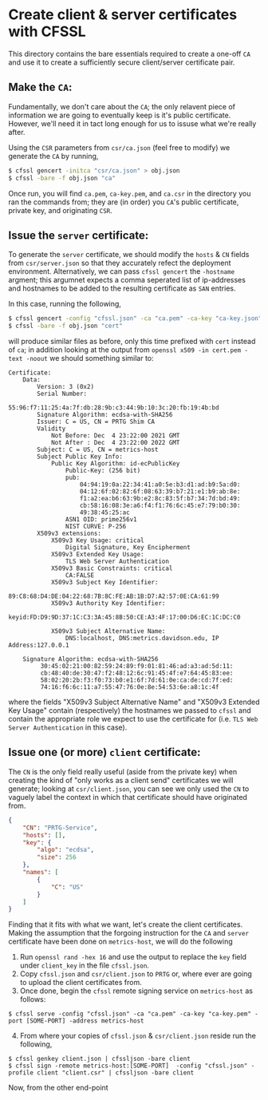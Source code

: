 # Create client & server certificates with CFSSL

This directory contains the bare essentials required to create a one-off `CA` and use it to 
create a sufficiently secure client/server certificate pair. 


## Make the `CA`: 
Fundamentally, we don't care about the `CA`; the only relavent piece of information we are
going to eventually keep is it's public certificate. However, we'll need it in tact long enough 
for us to issuse what we're really after. 

Using the `CSR` parameters from `csr/ca.json` (feel free to modify) we generate the `CA` by running,

```bash
$ cfssl gencert -initca "csr/ca.json" > obj.json
$ cfssl -bare -f obj.json "ca"
```

Once run, you will find `ca.pem`, `ca-key.pem`, and `ca.csr` in the directory you 
ran the commands from; they are (in order) you `CA`'s public certificate, private key, and 
originating `CSR`.

## Issue the `server` certificate:

To generate the `server` certificate, we should modify the `hosts` & `CN` fields from `csr/server.json` 
so that they accurately refect the deployment environment. Alternatively, we can pass `cfssl gencert` the `-hostname` 
argment; this argumnet expects a comma seperated list of ip-addresses and hostnames to be added to the resulting certificate as `SAN` entries. 

In this case, running the following,

```bash
$ cfssl gencert -config "cfssl.json" -ca "ca.pem" -ca-key "ca-key.json" -hostname "localhost,127.0.0.1,metrics.davidson.edu" -profile "server" "csr/server.json" > obj.json 
$ cfssl -bare -f obj.json "cert"
```

will produce similar files as before, only this time prefixed with `cert` instead of `ca`; in addition 
looking at the output from `openssl x509 -in cert.pem -text -noout` we should something similar to:

```
Certificate:
    Data:
        Version: 3 (0x2)
        Serial Number:
            55:96:f7:11:25:4a:7f:db:28:9b:c3:44:9b:10:3c:20:fb:19:4b:bd
        Signature Algorithm: ecdsa-with-SHA256
        Issuer: C = US, CN = PRTG Shim CA
        Validity
            Not Before: Dec  4 23:22:00 2021 GMT
            Not After : Dec  4 23:22:00 2022 GMT
        Subject: C = US, CN = metrics-host
        Subject Public Key Info:
            Public Key Algorithm: id-ecPublicKey
                Public-Key: (256 bit)
                pub:
                    04:94:19:0a:22:34:41:a0:5e:b3:d1:ad:b9:5a:d0:
                    04:12:6f:02:82:6f:08:63:39:b7:21:e1:b9:ab:8e:
                    f1:a2:ea:b6:63:9b:e2:8c:83:5f:b7:34:7d:bd:49:
                    cb:58:16:08:3e:a6:f4:f1:76:6c:45:e7:79:b0:30:
                    49:38:45:25:ac
                ASN1 OID: prime256v1
                NIST CURVE: P-256
        X509v3 extensions:
            X509v3 Key Usage: critical
                Digital Signature, Key Encipherment
            X509v3 Extended Key Usage: 
                TLS Web Server Authentication
            X509v3 Basic Constraints: critical
                CA:FALSE
            X509v3 Subject Key Identifier: 
                89:C8:68:D4:DE:04:22:68:7B:8C:FE:AB:1B:D7:A2:57:0E:CA:61:99
            X509v3 Authority Key Identifier: 
                keyid:FD:D9:9D:37:1C:C3:3A:45:8B:50:CE:A3:4F:17:00:D6:EC:1C:DC:C0

            X509v3 Subject Alternative Name: 
                DNS:localhost, DNS:metrics.davidson.edu, IP Address:127.0.0.1
				
    Signature Algorithm: ecdsa-with-SHA256
         30:45:02:21:00:82:59:24:89:f9:01:81:46:ad:a3:ad:5d:11:
         cb:48:40:de:30:47:f2:48:12:6c:91:45:4f:e7:64:45:83:ee:
         58:02:20:2b:f3:f0:73:b0:e1:6f:7d:61:0e:ca:de:cd:7f:ed:
         74:16:f6:6c:11:a7:55:47:76:0e:8e:54:53:6e:a8:1c:4f
```

where the fields "X509v3 Subject Alternative Name" and "X509v3 Extended Key Usage" contain (respectively) the hostnames we passed to `cfssl` and contain the appropriate role we expect to use the certificate for (i.e. `TLS Web Server Authentication` in this case).


## Issue one (or more) `client` certificate:

The `CN` is the only field really useful (aside from the private key) when creating the kind of "only works as a client send" certificates we will generate; looking at `csr/client.json`, you can see we only used the `CN` to vaguely label the context in which that certificate should have originated from.

```json
{
    "CN": "PRTG-Service",
    "hosts": [],
    "key": {
        "algo": "ecdsa",
        "size": 256
    },
    "names": [
        {
            "C": "US"
        }
    ]
}
```

Finding that it fits with what we want, let's create the client certificates. Making the assumption that the forgoing instruction for the `CA` and `server` certificate have been done on `metrics-host`, we will do the following 


 1. Run `openssl rand -hex 16` and use the output to replace the `key` field under `client_key` in the file `cfssl.json`.
 2. Copy `cfssl.json` and `csr/client.json` to `PRTG` or, where ever are going to upload the client certificates from.
 3. Once done, begin the `cfssl` remote signing service on `metrics-host` as follows:

```
$ cfssl serve -config "cfssl.json" -ca "ca.pem" -ca-key "ca-key.pem" -port [SOME-PORT] -address metrics-host
```
 4. From where your copies of `cfssl.json` & `csr/client.json` reside run the following,
```
$ cfssl genkey client.json | cfssljson -bare client
$ cfssl sign -remote metrics-host:[SOME-PORT]  -config "cfssl.json" -profile client "client.csr" | cfssljson -bare client
```

Now, from the other end-point 
